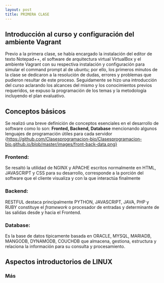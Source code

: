```yaml
---
layout: post
title: PRIMERA CLASE
---
```

## Introducción al curso y configuración del ambiente Vagrant
Previo a la primera clase, se había encargado la instalación del editor de texto Notepad++, el software de arquitectura virtual VirtualBox y el ambiente Vagrant con su respectiva instalación y configuración para simular el command prompt al de ubuntu; por ello, los primeros minutos de la clase se dedicaron a la resolución de dudas, errores y problemas que pudieron resultar de este proceso. Seguidamente se hizo una introducción del curso aclarando los alcances del mismo y los conocimientos previos requeridos, se expuso la programación de los temas y la metodología incluyendo el plan evaluativo.

## Conceptos básicos
Se realizó una breve definición de conceptos esenciales en el desarrollo de software como lo son:
**Fronted, Backend, Database** mencionando algunos lenguajes de programación útiles para cada servidor
{https://github.com/Clasesprogramacion-bio/Clasesprogramacion-bio.github.io/blob/master/images/front-back-data.png}
### Frontend:
Se resaltó la utilidad de NGINX y APACHE escritos normalmente en HTML, JAVASCRIPT y CSS para su desarrollo, corresponde a la porción del software que el cliente visualiza y con la que interactúa finalmente
### Backend:
RESTFUL destaca principalmente PYTHON, JAVASCRIPT, JAVA, PHP y RUBY constituye el *framework* o procesador de entradas y determinante de las salidas desde y hacia el Frontend.
### Database:
Es la base de datos típicamente basada en ORACLE, MYSQL, MARIADB, MANGODB, DYNAMODB, COUCHDB que almacena, gestiona, estructura y relaciona la información para su consulta y procesamiento.

## Aspectos introductorios de LINUX

### Más
